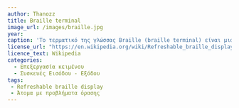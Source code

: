 ```yaml
---
author: Thanozz
title: Braille terminal
image_url: /images/braille.jpg
year:
caption: 'Το τερματικό της γλώσσας Braille (braille terminal) είναι μια συσκευή που εμφανίζει τους χαρακτήρες της γλώσσας Braille, συνήθως με καρφίτσες με στρογγυλή άκρη που εμφανίζονται μέσα από τρύπες στην επίπεδη επιφάνεια του τερματικού. Από το πλήθος τους και τη διάταξη τους στο χώρο ο χρήστης μπορεί με την αφή των χεριών του να διαβάσει το κείμενο. Με αυτό το τρόπο τα άτομα με προβλήματα όρασης, που δεν μπορούν να χρησιμοποιήσουν το μόνιτορ του υπολογιστή, διαβάζουν ένα κείμενο. Ακόμα μπορεί να χρησιμοποιηθεί για να γράψουν κείμενο.'
license_url: "https://en.wikipedia.org/wiki/Refreshable_braille_display"
licence_text: Wikipedia
categories:
  - Επεξεργασία κειμένου 
  - Συσκευές Εισόδου - Εξόδου
tags:
 - Refreshable braille display
 - Άτομα με προβλήματα όρασης
---
```





